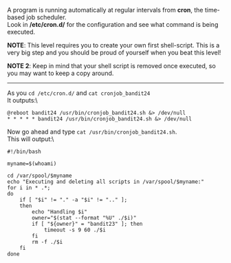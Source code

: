A program is running automatically at regular intervals from **cron**, the time-based job scheduler.\
Look in **/etc/cron.d/** for the configuration and see what command is being executed.

**NOTE**: This level requires you to create your own first shell-script. This is a very big step and you should be proud of yourself when you beat this level!

**NOTE 2**: Keep in mind that your shell script is removed once executed, so you may want to keep a copy around.

- - -

As you `cd /etc/cron.d/` and `cat cronjob_bandit24`\
It outputs:\
```
@reboot bandit24 /usr/bin/cronjob_bandit24.sh &> /dev/null
* * * * * bandit24 /usr/bin/cronjob_bandit24.sh &> /dev/null
```

Now go ahead and type `cat /usr/bin/cronjob_bandit24.sh`.\
This will output:\
```
#!/bin/bash

myname=$(whoami)

cd /var/spool/$myname
echo "Executing and deleting all scripts in /var/spool/$myname:"
for i in * .*;
do
    if [ "$i" != "." -a "$i" != ".." ];
    then
        echo "Handling $i"
        owner="$(stat --format "%U" ./$i)"
        if [ "${owner}" = "bandit23" ]; then
            timeout -s 9 60 ./$i
        fi
        rm -f ./$i
    fi
done
```


